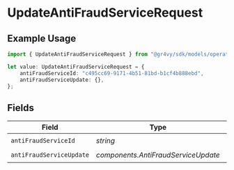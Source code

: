 # UpdateAntiFraudServiceRequest

## Example Usage

```typescript
import { UpdateAntiFraudServiceRequest } from "@gr4vy/sdk/models/operations";

let value: UpdateAntiFraudServiceRequest = {
    antiFraudServiceId: "c495cc69-9171-4b51-81bd-b1cf4b888ebd",
    antiFraudServiceUpdate: {},
};
```

## Fields

| Field                               | Type                                | Required                            | Description                         |
| ----------------------------------- | ----------------------------------- | ----------------------------------- | ----------------------------------- |
| `antiFraudServiceId`                | *string*                            | :heavy_check_mark:                  | N/A                                 |
| `antiFraudServiceUpdate`            | *components.AntiFraudServiceUpdate* | :heavy_check_mark:                  | N/A                                 |